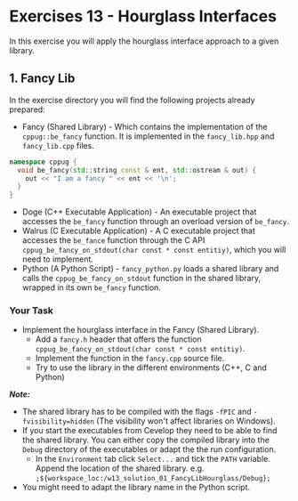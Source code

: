 # Exercises 13 - Hourglass Interfaces

In this exercise you will apply the hourglass interface approach to a given library.

## 1. Fancy Lib

In the exercise directory you will find the following projects already prepared:

* Fancy (Shared Library) - Which contains the implementation of the `cppug::be_fancy` function. It is implemented in the `fancy_lib.hpp` and `fancy_lib.cpp` files.
```cpp
namespace cppug {
  void be_fancy(std::string const & ent, std::ostream & out) {
    out << "I am a fancy " << ent << '\n';
  }
}
```
* Doge (C++ Executable Application) - An executable project that accesses the `be_fancy` function through an overload version of `be_fancy`.
* Walrus (C Executable Application) - A C executable project that accesses the `be_fance` function through the C API `cppug_be_fancy_on_stdout(char const * const entitiy)`, which you will need to implement.
* Python (A Python Script) - `fancy_python.py` loads a shared library and calls the `cppug_be_fancy_on_stdout` function in the shared library, wrapped in its own `be_fancy` function.

### Your Task

* Implement the hourglass interface in the Fancy (Shared Library). 
  * Add a `fancy.h` header that offers the function `cppug_be_fancy_on_stdout(char const * const entitiy)`.
  * Implement the function in the `fancy.cpp` source file.
  * Try to use the library in the different environments (C++, C and Python)
  
***Note:***
* The shared library has to be compiled with the flags `-fPIC` and `-fvisibility=hidden` (The visibility won't affect libraries on Windows).
* If you start the executables from Cevelop they need to be able to find the shared library. You can either copy the compiled library into the `Debug` directory of the executables or adapt the the run configuration.
  * In the `Environment` tab click `Select...` and tick the `PATH` variable. Append the location of the shared library. e.g. `;${workspace_loc:/w13_solution_01_FancyLibHourglass/Debug};`
* You might need to adapt the library name in the Python script.